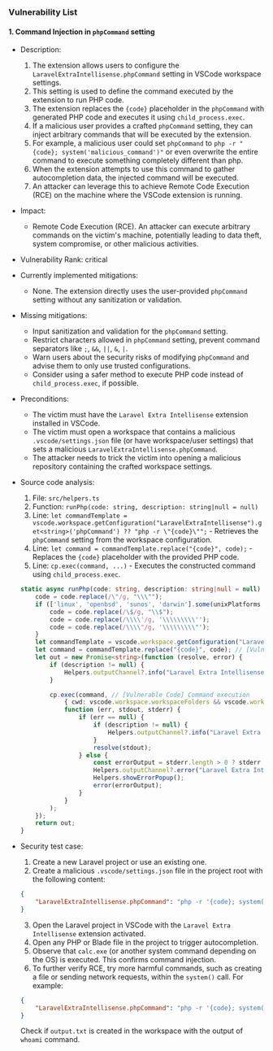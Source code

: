 ### Vulnerability List

#### 1. Command Injection in `phpCommand` setting

* Description:
    1. The extension allows users to configure the `LaravelExtraIntellisense.phpCommand` setting in VSCode workspace settings.
    2. This setting is used to define the command executed by the extension to run PHP code.
    3. The extension replaces the `{code}` placeholder in the `phpCommand` with generated PHP code and executes it using `child_process.exec`.
    4. If a malicious user provides a crafted `phpCommand` setting, they can inject arbitrary commands that will be executed by the extension.
    5. For example, a malicious user could set `phpCommand` to `php -r "{code}; system('malicious_command')"` or even overwrite the entire command to execute something completely different than php.
    6. When the extension attempts to use this command to gather autocompletion data, the injected command will be executed.
    7. An attacker can leverage this to achieve Remote Code Execution (RCE) on the machine where the VSCode extension is running.

* Impact:
    - Remote Code Execution (RCE). An attacker can execute arbitrary commands on the victim's machine, potentially leading to data theft, system compromise, or other malicious activities.

* Vulnerability Rank: critical

* Currently implemented mitigations:
    - None. The extension directly uses the user-provided `phpCommand` setting without any sanitization or validation.

* Missing mitigations:
    - Input sanitization and validation for the `phpCommand` setting.
    - Restrict characters allowed in `phpCommand` setting, prevent command separators like `;`, `&&`, `||`, `&`, `|`.
    - Warn users about the security risks of modifying `phpCommand` and advise them to only use trusted configurations.
    - Consider using a safer method to execute PHP code instead of `child_process.exec`, if possible.

* Preconditions:
    - The victim must have the `Laravel Extra Intellisense` extension installed in VSCode.
    - The victim must open a workspace that contains a malicious `.vscode/settings.json` file (or have workspace/user settings) that sets a malicious `LaravelExtraIntellisense.phpCommand`.
    - The attacker needs to trick the victim into opening a malicious repository containing the crafted workspace settings.

* Source code analysis:
    1. File: `src/helpers.ts`
    2. Function: `runPhp(code: string, description: string|null = null)`
    3. Line: `let commandTemplate = vscode.workspace.getConfiguration("LaravelExtraIntellisense").get<string>('phpCommand') ?? "php -r \"{code}\"";` - Retrieves the `phpCommand` setting from the workspace configuration.
    4. Line: `let command = commandTemplate.replace("{code}", code);` - Replaces the `{code}` placeholder with the provided PHP code.
    5. Line: `cp.exec(command, ...)` - Executes the constructed command using `child_process.exec`.

    ```typescript
    static async runPhp(code: string, description: string|null = null) : Promise<string> {
        code = code.replace(/\"/g, "\\\"");
        if (['linux', 'openbsd', 'sunos', 'darwin'].some(unixPlatforms => os.platform().includes(unixPlatforms))) {
            code = code.replace(/\$/g, "\\$");
            code = code.replace(/\\\\'/g, '\\\\\\\\\'');
            code = code.replace(/\\\\"/g, '\\\\\\\\\"');
        }
        let commandTemplate = vscode.workspace.getConfiguration("LaravelExtraIntellisense").get<string>('phpCommand') ?? "php -r \"{code}\""; // [Vulnerable Code] User controlled value from settings
        let command = commandTemplate.replace("{code}", code); // [Vulnerable Code] No sanitization of command template
        let out = new Promise<string>(function (resolve, error) {
            if (description != null) {
                Helpers.outputChannel?.info("Laravel Extra Intellisense command started: " + description);
            }

            cp.exec(command, // [Vulnerable Code] Command execution
                { cwd: vscode.workspace.workspaceFolders && vscode.workspace.workspaceFolders.length > 0 ? vscode.workspace.workspaceFolders[0].uri.fsPath : undefined },
                function (err, stdout, stderr) {
                    if (err == null) {
                        if (description != null) {
                            Helpers.outputChannel?.info("Laravel Extra Intellisense Resolved: " + description);
                        }
                        resolve(stdout);
                    } else {
                        const errorOutput = stderr.length > 0 ? stderr : stdout;
                        Helpers.outputChannel?.error("Laravel Extra Intellisense Error:\n " + (description ?? '') + '\n\n' + errorOutput);
                        Helpers.showErrorPopup();
                        error(errorOutput);
                    }
                }
            );
        });
        return out;
    }
    ```

* Security test case:
    1. Create a new Laravel project or use an existing one.
    2. Create a malicious `.vscode/settings.json` file in the project root with the following content:
    ```json
    {
        "LaravelExtraIntellisense.phpCommand": "php -r '{code}; system(\"calc.exe\");'"
    }
    ```
    3. Open the Laravel project in VSCode with the `Laravel Extra Intellisense` extension activated.
    4. Open any PHP or Blade file in the project to trigger autocompletion.
    5. Observe that `calc.exe` (or another system command depending on the OS) is executed. This confirms command injection.
    6. To further verify RCE, try more harmful commands, such as creating a file or sending network requests, within the `system()` call. For example:
    ```json
    {
        "LaravelExtraIntellisense.phpCommand": "php -r '{code}; system(\"whoami > output.txt\");'"
    }
    ```
    Check if `output.txt` is created in the workspace with the output of `whoami` command.
